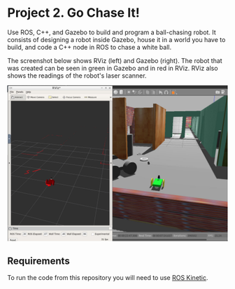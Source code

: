 # Project 2. Go Chase It!
Use ROS, C++, and Gazebo to build and program a ball-chasing robot. It consists of designing a robot inside Gazebo, house it in a world you have to build, 
and code a C++ node in ROS to chase a white ball.

The screenshot below shows RViz (left) and Gazebo (right). The robot that was created can be seen in green in Gazebo and in red in RViz. RViz also shows the readings of the robot's laser scanner. 

![Screenshot_RViz_and_Gazebo](Screenshot_RViz_and_Gazebo.png)

## Requirements
To run the code from this repository you will need to use [ROS Kinetic](http://wiki.ros.org/kinetic).
